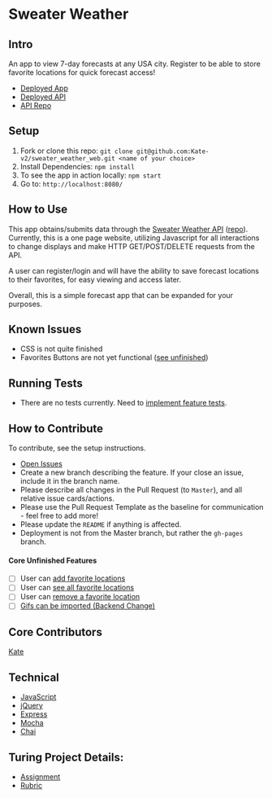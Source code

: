 # Sweater Weather
## Intro
An app to view 7-day forecasts at any USA city.
Register to be able to store favorite locations for quick forecast access!

* [Deployed App](https://kate-v2.github.io/sweater_weather_web/)
* [Deployed API](https://sweater-weather-api-app.herokuapp.com/)
* [API Repo](https://github.com/Kate-v2/sweater_weather)

## Setup
1. Fork or clone this repo: `git clone git@github.com:Kate-v2/sweater_weather_web.git <name of your choice>`
1. Install Dependencies: `npm install`
1. To see the app in action locally: `npm start`
1. Go to: `http://localhost:8080/`

## How to Use
This app obtains/submits data through the [Sweater Weather API](https://sweater-weather-api-app.herokuapp.com/) ([repo](https://github.com/Kate-v2/sweater_weather)). Currently, this is a one page website, utilizing Javascript for all interactions to change displays and make HTTP GET/POST/DELETE requests from the API.

A user can register/login and will have the ability to save forecast locations to their favorites, for easy viewing and access later.

Overall, this is a simple forecast app that can be expanded for your purposes.

## Known Issues
* CSS is not quite finished
* Favorites Buttons are not yet functional ([see unfinished](https://github.com/Kate-v2/sweater_weather_web/blob/master/README.md#core-unfinished-features))

## Running Tests
* There are no tests currently. Need to [implement feature tests](https://github.com/Kate-v2/sweater_weather_web/projects/1#card-16910507).

## How to Contribute
To contribute, see the setup instructions.
* [Open Issues](https://github.com/Kate-v2/sweater_weather_web/projects/1)
* Create a new branch describing the feature. If your close an issue, include it in the branch name.
* Please describe all changes in the Pull Request (to `Master`), and all relative issue cards/actions.
* Please use the Pull Request Template as the baseline for communication - feel free to add more!
* Please update the `README` if anything is affected.
* Deployment is not from the Master branch, but rather the `gh-pages` branch.

#### Core Unfinished Features
- [ ] User can [add favorite locations](https://github.com/Kate-v2/sweater_weather_web/issues/8)
- [ ] User can [see all favorite locations](https://github.com/Kate-v2/sweater_weather_web/issues/10)
- [ ] User can [remove a favorite location](https://github.com/Kate-v2/sweater_weather_web/issues/9)
- [ ] [Gifs can be imported (Backend Change)](https://github.com/Kate-v2/sweater_weather_web/issues/25)

## Core Contributors
[Kate](https://github.com/Kate-v2)

## Technical

* [JavaScript](https://www.javascript.com/)
* [jQuery](https://jquery.com/)
* [Express](https://expressjs.com/)
* [Mocha](https://mochajs.org/)
* [Chai](https://chaijs.com/)


## Turing Project Details:
* [Assignment](http://backend.turing.io/module4/projects/self_directed_fe/self_directed_fe_spec)
* [Rubric](http://backend.turing.io/module4/projects/self_directed_fe/self_directed_fe_rubric)
